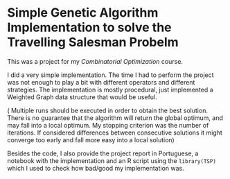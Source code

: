 # Simple Genetic Algorithm Implementation to solve the **Travelling Salesman Probelm**

This was a project for my *Combinatorial Optimization* course.

I did a very simple implementation. The time I had to perform the project was not enough to play a bit with different operators and different strategies.
The implementation is mostly procedural, just implemented a Weighted Graph data structure that would be useful.

( Multiple runs should be executed in order to obtain the best solution. There is no guarantee that the algorithm will return the global optimum, and may fall into a local optimum. My stopping criterion was the number of iterations. If considered differences between consecutive solutions it might converge too early and fall more easy into a local solution)

Besides the code, I also provide the project report in Portuguese, a notebook with the implementation and an R script using the `library(TSP)` which I used to check how bad/good my implementation was.

